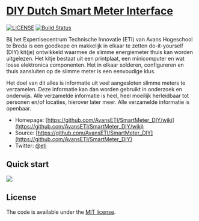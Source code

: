 # [DIY Dutch Smart Meter Interface](https://github.com/AvansETI/SmartMeter_DIY/wiki)

[![LICENSE](https://img.shields.io/badge/license-MIT-lightgrey.svg)](https://xxx)
[![Build Status](https://travis-ci.org/h5bp/html5-boilerplate.svg)](https://xxx)

Bij het Expertisecentrum Technische Innovatie (ETI) van Avans Hogeschool te Breda is een goedkope en makkelijk in elkaar te zetten do-it-yourself (DIY) kit(je) ontwikkeld waarmee de slimme energiemeter thuis kan worden uitgelezen. Het kitje bestaat uit een printplaat, een minicomputer en wat losse elektronica componenten. Het in elkaar solderen, configureren en thuis aansluiten op de slimme meter is een eenvoudige klus.

Het doel van dit alles is informatie uit veel aangesloten slimme meters te verzamelen. Deze informatie kan dan worden gebruikt in onderzoek en onderwijs. Alle verzamelde informatie is heel, heel moeilijk herleidbaar tot personen en/of locaties, hierover later meer. Alle verzamelde informatie is openbaar.

* Homepage: [https://github.com/AvansETI/SmartMeter_DIY/wiki](https://github.com/AvansETI/SmartMeter_DIY/wiki)
* Source: [https://github.com/AvansETI/SmartMeter_DIY](https://github.com/AvansETI/SmartMeter_DIY)
* Twitter: [@eti](https://twitter.com/DIY-SMARTMETER-KIT)


## Quick start

![](https://github.com/AvansETI/SmartMeter_DIY/blob/master/Doc/bouwhandleiding/handleiding.png)

## License

The code is available under the [MIT license](LICENSE.txt).
